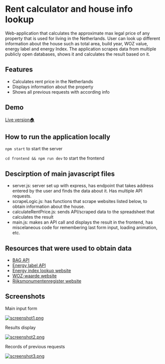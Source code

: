 
# Rent calculator and house info lookup

Web-application that calculates the approximate max legal price of any property that is used for living in the Netherlands. User can look up different information about the house such as total area, build year, WOZ value, energy label and energy Index. The application scrapes data from multiple publicly open databases, shows it and calculates the result based on it.


## Features

- Calculates rent price in the Netherlands
- Displays information about the property
- Shows all previous requests with according info


## Demo

<a href='https://rentcalculator.onrender.com' target='_blank'>Live version🏠</a>

## How to run the application locally

`npm start` to start the server

`cd frontend && npm run dev` to start the frontend 

## Descirption of main javascript files

- server.js: server set up with express, has endpoint that takes address entered by the user and finds the data about it. Has multiple API requests.
- scrapeLogic.js: has functions that scrape websites listed below, to obtain information about the house.
- calculateRentPrice.js: sends API/scraped data to the spreadsheet that calculates the result
- main.js: makes an API call and displays the result in the frontend, has miscelaneous code for remembering last form input, loading animation, etc.

## Resources that were used to obtain data

- <a href="https://www.kadaster.nl/zakelijk/producten/adressen-en-gebouwen/bag-api-individuele-bevragingen">BAG API</a>
- <a href="https://epbdwebservices.rvo.nl/">Energy label API</a>
- <a href="https://www.ep-online.nl/Energylabel/Search">Energy index lookup website</a>
- <a href="https://www.wozwaardeloket.nl/">WOZ-waarde website</a>
- <a href="https://monumentenregister.cultureelerfgoed.nl/">Rijksmonumentenregister website</a>

## Screenshots
Main input form

[![screenshot1.png](https://i.postimg.cc/fb4jHN5j/screenshot1.png)](https://postimg.cc/Xr8CJtRp)

Results display

[![screenshot2.png](https://i.postimg.cc/K8RSFnPv/screenshot2.png)](https://postimg.cc/NKqPk2CW)

Records of previous requests

[![screenshot3.png](https://i.postimg.cc/xTGBK9QH/screenshot3.png)](https://postimg.cc/2V6HYRV8)




